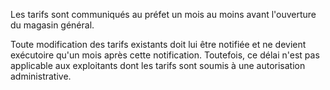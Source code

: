  Les tarifs sont communiqués au préfet un mois au moins avant l'ouverture du magasin général.


  

 Toute modification des tarifs existants doit lui être notifiée et ne devient exécutoire qu'un mois après cette notification. Toutefois, ce délai n'est pas applicable aux exploitants dont les tarifs sont soumis à une autorisation administrative.


  
